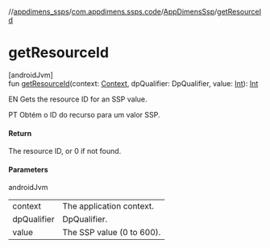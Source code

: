 //[appdimens_ssps](../../../index.md)/[com.appdimens.ssps.code](../index.md)/[AppDimensSsp](index.md)/[getResourceId](get-resource-id.md)

# getResourceId

[androidJvm]\
fun [getResourceId](get-resource-id.md)(context: [Context](https://developer.android.com/reference/kotlin/android/content/Context.html), dpQualifier: DpQualifier, value: [Int](https://kotlinlang.org/api/core/kotlin-stdlib/kotlin/-int/index.html)): [Int](https://kotlinlang.org/api/core/kotlin-stdlib/kotlin/-int/index.html)

EN Gets the resource ID for an SSP value.

PT Obtém o ID do recurso para um valor SSP.

#### Return

The resource ID, or 0 if not found.

#### Parameters

androidJvm

| | |
|---|---|
| context | The application context. |
| dpQualifier | DpQualifier. |
| value | The SSP value (0 to 600). |